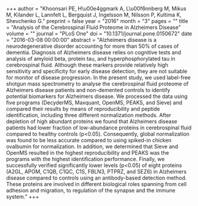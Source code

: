 +++
author = "Khoonsari PE, H\u00e4ggmark A, L\u00f6nnberg M, Mikus M, Kilander L, Lannfelt L, Bergquist J, Ingelsson M, Nilsson P, Kultima K, Shevchenko G."
preprint = false
year = "2016"
month = "3"
pages = ""
title = "Analysis of the Cerebrospinal Fluid Proteome in Alzheimers Disease"
volume = ""
journal = "PLoS One"
doi = "10.1371/journal.pone.0150672"
date = "2016-03-08 00:00:00"
abstract = "Alzheimers disease is a neurodegenerative disorder accounting for more than 50% of cases of dementia. Diagnosis of Alzheimers disease relies on cognitive tests and analysis of amyloid beta, protein tau, and hyperphosphorylated tau in cerebrospinal fluid. Although these markers provide relatively high sensitivity and specificity for early disease detection, they are not suitable for monitor of disease progression. In the present study, we used label-free shotgun mass spectrometry to analyse the cerebrospinal fluid proteome of Alzheimers disease patients and non-demented controls to identify potential biomarkers for Alzheimers disease. We processed the data using five programs (DecyderMS, Maxquant, OpenMS, PEAKS, and Sieve) and compared their results by means of reproducibility and peptide identification, including three different normalization methods. After depletion of high abundant proteins we found that Alzheimers disease patients had lower fraction of low-abundance proteins in cerebrospinal fluid compared to healthy controls (p<0.05). Consequently, global normalization was found to be less accurate compared to using spiked-in chicken ovalbumin for normalization. In addition, we determined that Sieve and OpenMS resulted in the highest reproducibility and PEAKS was the programs with the highest identification performance. Finally, we successfully verified significantly lower levels (p<0.05) of eight proteins (A2GL, APOM, C1QB, C1QC, C1S, FBLN3, PTPRZ, and SEZ6) in Alzheimers disease compared to controls using an antibody-based detection method. These proteins are involved in different biological roles spanning from cell adhesion and migration, to regulation of the synapse and the immune system."
+++

